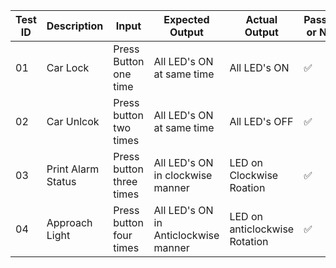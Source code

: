 | Test ID | Description | Input | Expected Output | Actual Output |  Passed or Not|
| ----    | ---------   | ------| -------         | -------       | --------  |
|   01     |  Car Lock   |  Press Button one time | All LED's ON at same time |  All LED's ON | ✅ |
|   02     |  Car Unlcok | Press button two times | All LED's ON at same time |  All LED's OFF | ✅ |
|   03     | Print Alarm Status | Press button three times | All LED's ON in clockwise manner | LED on Clockwise Roation | ✅ | 
|   04     | Approach Light | Press button four times | All LED's ON in Anticlockwise manner | LED on anticlockwise Rotation | ✅ |
  
